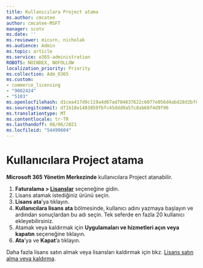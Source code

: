 ```yaml
---
title: Kullanıcılara Project atama
ms.author: cmcatee
author: cmcatee-MSFT
manager: scotv
ms.date: ''
ms.reviewer: micurn, nicholak
ms.audience: Admin
ms.topic: article
ms.service: o365-administration
ROBOTS: NOINDEX, NOFOLLOW
localization_priority: Priority
ms.collection: Adm_O365
ms.custom:
- commerce_licensing
- "9002424"
- "5103"
ms.openlocfilehash: d1cea417d9c119a4d67ad704837622c6077e056d4abd28d2bf89e71f4edefee1
ms.sourcegitcommit: d71b18e1403859fbfc45ddd9a57c8ab68f4d9f96
ms.translationtype: MT
ms.contentlocale: tr-TR
ms.lasthandoff: 08/06/2021
ms.locfileid: "54499604"
---
```

# <a name="assign-project-to-users"></a>Kullanıcılara Project atama

**Microsoft 365 Yönetim Merkezinde** kullanıcılara Project atanabilir.

1. **Faturalama > [Lisanslar](https://go.microsoft.com/fwlink/p/?linkid=842264)** seçeneğine gidin.
2. Lisans atamak istediğiniz ürünü seçin.
3. **Lisans ata**’ya tıklayın.
4. **Kullanıcılara lisans ata** bölmesinde, kullanıcı adını yazmaya başlayın ve ardından sonuçlardan bu adı seçin. Tek seferde en fazla 20 kullanıcı ekleyebilirsiniz.
5. Atamak veya kaldırmak için **Uygulamaları ve hizmetleri açın veya kapatın** seçeneğine tıklayın.
6. **Ata**’ya ve **Kapat**’a tıklayın.

Daha fazla lisans satın almak veya lisansları kaldırmak için bkz. [Lisans satın alma veya kaldırma](/microsoft-365/commerce/licenses/buy-licenses#buy-or-remove-licenses-for-your-business-subscription).